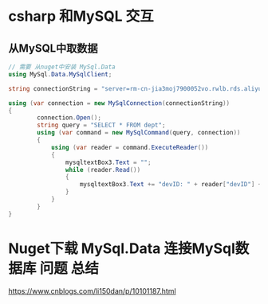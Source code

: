 

# csharp 和MySQL 交互
## 从MySQL中取数据  
```c#
// 需要 从nuget中安装 MySql.Data
using MySql.Data.MySqlClient;

string connectionString = "server=rm-cn-jia3moj7900052vo.rwlb.rds.aliyuncs.com;user=user001;password=kai_123123;database=schools";

using (var connection = new MySqlConnection(connectionString))
{
        connection.Open();
        string query = "SELECT * FROM dept";
        using (var command = new MySqlCommand(query, connection))
        {
            using (var reader = command.ExecuteReader())
            {
                mysqltextBox3.Text = "";
                while (reader.Read())
                {
                    mysqltextBox3.Text += "devID: " + reader["devID"] + ", devNum: " + reader["devNum"];
                }
            }
        }
}
```

# Nuget下载 MySql.Data 连接MySql数据库 问题 总结  
https://www.cnblogs.com/li150dan/p/10101187.html  



